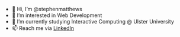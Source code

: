 - 👋 Hi, I’m @stephenmatthews
- 👀 I’m interested in Web Development
- 🌱 I’m currently studying Interactive Computing @ Ulster University
- 📫 Reach me via <a href="https://www.linkedin.com/in/stephentmatthews/" target="_blank">LinkedIn </a>

<!---
stephenmatthews/stephenmatthews is a ✨ special ✨ repository because its `README.md` (this file) appears on your GitHub profile.
You can click the Preview link to take a look at your changes.
--->

